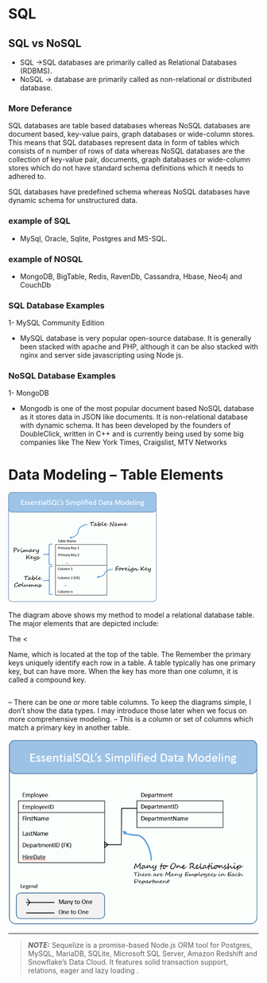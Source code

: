 # SQL 

## SQL vs NoSQL
* SQL ->SQL databases are primarily called as Relational Databases (RDBMS).
* NoSQL -> database are primarily called as non-relational or distributed database.
### More Deferance
SQL databases are table based databases whereas NoSQL databases are document based, key-value pairs, graph databases or wide-column stores. This means that SQL databases represent data in form of tables which consists of n number of rows of data whereas NoSQL databases are the collection of key-value pair, documents, graph databases or wide-column stores which do not have standard schema definitions which it needs to adhered to.

SQL databases have predefined schema whereas NoSQL databases have dynamic schema for unstructured data.

### example of SQL
- MySql, Oracle, Sqlite, Postgres and MS-SQL.

### example of NOSQL 
- MongoDB, BigTable, Redis, RavenDb, Cassandra, Hbase, Neo4j and CouchDb

### SQL Database Examples

1- MySQL Community Edition
* MySQL database is very popular open-source database. It is generally been stacked with apache and PHP, although it can be also stacked with nginx and server side javascripting using Node js.

### NoSQL Database Examples
1-  MongoDB
* Mongodb is one of the most popular document based NoSQL database as it stores data in JSON like documents. It is non-relational database with dynamic schema. It has been developed by the founders of DoubleClick, written in C++ and is currently being used by some big companies like The New York Times, Craigslist, MTV Networks

# Data Modeling – Table Elements
![](./assest/sql1.png)

The diagram above shows my method to model a relational database table.  The major elements that are depicted include:

The <<Table>Name, which is located at the top of the table.
The <Primary Keys>  Remember the primary keys uniquely identify each row in a table.  A table typically has one primary key, but can have more.  When the key has more than one column, it is called a compound key.
<Table Columns> – There can be one or more table columns.  To keep the diagrams simple, I don’t show the data types.  I may introduce those later when we focus on more comprehensive modeling.
<Foreign Key> – This is a column or set of columns which match a primary key in another table.

![](./assest/sql2.png)

<hr>

> **_NOTE:_**  Sequelize is a promise-based Node.js ORM tool for Postgres, MySQL, MariaDB, SQLite, Microsoft SQL Server, Amazon Redshift and Snowflake’s Data Cloud. It features solid transaction support, relations, eager and lazy loading .